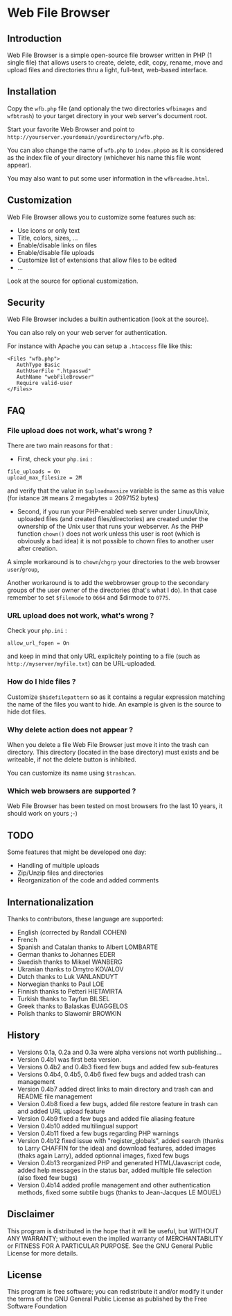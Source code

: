 Web File Browser
================

Introduction
------------

Web File Browser is a simple open-source file browser written in PHP (1 single file)
that allows users to create, delete, edit, copy, rename, move and upload files and
directories thru a light, full-text, web-based interface.

Installation
------------

Copy the `wfb.php` file (and optionaly the two directories `wfbimages` and `wfbtrash`) to your target
directory in your web server's document root.

Start your favorite Web Browser and point to `http://yourserver.yourdomain/yourdirectory/wfb.php`.

You can also change the name of `wfb.php` to `index.php`so as it is considered as the index file of your directory
(whichever his name this file wont appear).

You may also want to put some user information in the `wfbreadme.html`.

Customization
-------------

Web File Browser allows you to customize some features such as:

- Use icons or only text
- Title, colors, sizes, ...
- Enable/disable links on files
- Enable/disable file uploads
- Customize list of extensions that allow files to be edited
- ...

Look at the source for optional customization.

Security
--------

Web File Browser includes a builtin authentication (look at the source).

You can also rely on your web server for authentication. 

For instance with Apache you can setup a `.htaccess` file like this:

```plain
<Files "wfb.php">
   AuthType Basic
   AuthUserFile ".htpasswd"
   AuthName "webFileBrowser"
   Require valid-user
</Files>
```
 
FAQ
---

### File upload does not work, what's wrong ?

There are two main reasons for that : 

- First, check your `php.ini` : 
```
file_uploads = On 
upload_max_filesize = 2M 
```

and verify that the value in `$uploadmaxsize` variable is the same as this value
(for istance `2M` means 2 megabytes = 2097152 bytes) 

- Second, if you run your PHP-enabled web server under Linux/Unix, uploaded files (and created files/directories)
are created under the ownership of the Unix user that runs your webserver. 
As the PHP function `chown()` does not work unless this user is root (which is obviously a bad idea)
it is not possible to chown files to another user after creation. 

A simple workaround is to `chown`/`chgrp` your directories to the web browser `user`/`group`, 

Another workaround is to add the webbrowser group to the secondary groups of the user owner of the directories (that's what I do).
In that case remember to set `$filemode` to `0664` and $dirmode to `0775`. 

### URL upload does not work, what's wrong ? 

Check your `php.ini` : 

```
allow_url_fopen = On
```

and keep in mind that only URL explicitely pointing to a file (such as `http://myserver/myfile.txt`) can be URL-uploaded. 

### How do I hide files ? 

Customize `$hidefilepattern` so as it contains a regular expression matching the name of the files you want to hide. 
An example is given is the source to hide dot files. 

### Why delete action does not appear ? 

When you delete a file Web File Browser just move it into the trash can directory. This directory (located in the base directory)
must exists and be writeable, if not the delete button is inhibited. 

You can customize its name using `$trashcan`. 

### Which web browsers are supported ? 

Web File Browser has been tested on most browsers fro the last 10 years, it should work on yours ;-)

TODO
----

Some features that might be developed one day:

- Handling of multiple uploads
- Zip/Unzip files and directories
- Reorganization of the code and added comments

Internationalization
--------------------

Thanks to contributors, these language are supported:

- English (corrected by Randall COHEN)
- French
- Spanish and Catalan thanks to Albert LOMBARTE
- German thanks to Johannes EDER
- Swedish thanks to Mikael WANBERG
- Ukranian thanks to Dmytro KOVALOV
- Dutch thanks to Luk VANLANDUYT
- Norwegian thanks to Paul LOE
- Finnish thanks to Petteri HIETAVIRTA
- Turkish thanks to Tayfun BILSEL
- Greek thanks to Balaskas EUAGGELOS
- Polish thanks to Slawomir BROWKIN

History
-------

- Versions 0.1a, 0.2a and 0.3a were alpha versions not worth publishing...
- Version 0.4b1 was first beta version.
- Versions 0.4b2 and 0.4b3 fixed few bugs and added few sub-features
- Versions 0.4b4, 0.4b5, 0.4b6 fixed few bugs and added trash can management
- Version 0.4b7 added direct links to main directory and trash can and README file management
- Version 0.4b8 fixed a few bugs, added file restore feature in trash can and added URL upload feature
- Version 0.4b9 fixed a few bugs and added file aliasing feature
- Version 0.4b10 added multilingual support
- Version 0.4b11 fixed a few bugs regarding PHP warnings
- Version 0.4b12 fixed issue with "register_globals", added search (thanks to Larry CHAFFIN for the idea) and download features, added images (thaks again Larry), added optionnal images, fixed few bugs
- Version 0.4b13 reorganized PHP and generated HTML/Javascript code, added help messages in the status bar, added multiple file selection (also fixed few bugs) 
- Version 0.4b14 added profile management and other authentication methods, fixed some subtile bugs (thanks to Jean-Jacques LE MOUEL) 
 
Disclaimer
---------

This program is distributed in the hope that it will be useful, but WITHOUT ANY WARRANTY; 
without even the implied warranty of MERCHANTABILITY or FITNESS FOR A PARTICULAR PURPOSE. 
See the GNU General Public License for more details. 

License
-------

This program is free software; you can redistribute it and/or modify it under the terms of 
the GNU General Public License as published by the Free Software Foundation
